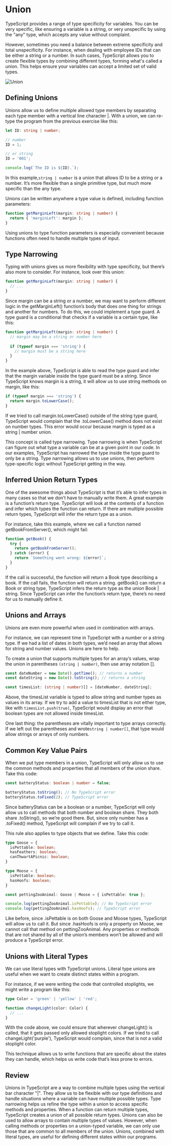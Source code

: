 # Union

TypeScript provides a range of type specificity for variables. You can be very specific, like ensuring a variable is a string, or very unspecific by using the "any" type, which accepts any value without complaint.

However, sometimes you need a balance between extreme specificity and total unspecificity. For instance, when dealing with employee IDs that can be either a string or a number. In such cases, TypeScript allows you to create flexible types by combining different types, forming what's called a union. This helps ensure your variables can accept a limited set of valid types.

![Union](./union_diagram%20(1).svg)

## Defining Unions

Unions allow us to define multiple allowed type members by separating each type member with a vertical line character |. With a union, we can re-type the program from the previous exercise like this:

```ts
let ID: string | number;

// number
ID = 1;

// or string
ID = '001';

console.log(`The ID is ${ID}.`);
```

In this example,`string | number` is a union that allows ID to be a string or a number. It’s more flexible than a single primitive type, but much more specific than the any type.

Unions can be written anywhere a type value is defined, including function parameters:

```ts
function getMarginLeft(margin: string | number) {
  return { 'marginLeft': margin };
}
```

Using unions to type function parameters is especially convenient because functions often need to handle multiple types of input.

## Type Narrowing

Typing with unions gives us more flexibility with type specificity, but there’s also more to consider. For instance, look over this union:

```ts
function getMarginLeft(margin: string | number) {
  // ...
}
```

Since margin can be a string or a number, we may want to perform different logic in the getMarginLeft() function’s body that does one thing for strings and another for numbers. To do this, we could implement a type guard. A type guard is a conditional that checks if a variable is a certain type, like this:

```ts
function getMarginLeft(margin: string | number) {
  // margin may be a string or number here
  
  if (typeof margin === 'string') {
    // margin must be a string here
  }
}
```

In the example above, TypeScript is able to read the type guard and infer that the margin variable inside the type guard must be a string. Since TypeScript knows margin is a string, it will allow us to use string methods on margin, like this:

```ts
if (typeof margin === 'string') {
  return margin.toLowerCase();
}
```

If we tried to call margin.toLowerCase() outside of the string type guard, TypeScript would complain that the .toLowerCase() method does not exist on number types. This error would occur because margin is typed as a string | number union.

This concept is called type narrowing. Type narrowing is when TypeScript can figure out what type a variable can be at a given point in our code. In our examples, TypeScript has narrowed the type inside the type guard to only be a string. Type narrowing allows us to use unions, then perform type-specific logic without TypeScript getting in the way.

## Inferred Union Return Types

One of the awesome things about TypeScript is that it’s able to infer types in many cases so that we don’t have to manually write them. A great example is a function’s return type. TypeScript will look at the contents of a function and infer which types the function can return. If there are multiple possible return types, TypeScript will infer the return type as a union.

For instance, take this example, where we call a function named getBookFromServer(), which might fail:

```ts
function getBook() {
  try {
    return getBookFromServer();
  } catch (error) {
    return `Something went wrong: ${error}`;
  }
}
```

If the call is successful, the function will return a Book type describing a book. If the call fails, the function will return a string. getBook() can return a Book or string type, TypeScript infers the return type as the union Book | string. Since TypeScript can infer the function’s return type, there’s no need for us to manually define it.

## Unions and Arrays

Unions are even more powerful when used in combination with arrays.

For instance, we can represent time in TypeScript with a number or a string type. If we had a list of dates in both types, we’d need an array that allows for string and number values. Unions are here to help.

To create a union that supports multiple types for an array’s values, wrap the union in parentheses `(string | number)`, then use array notation [].

```ts
const dateNumber = new Date().getTime(); // returns a number
const dateString = new Date().toString(); // returns a string

const timesList: (string | number)[] = [dateNumber, dateString];
```

Above, the timesList variable is typed to allow string and number types as values in its array. If we try to add a value to timesList that is not either type, like with `timesList.push(true)`, TypeScript would display an error that boolean types are not allowed inside timesList.

One last thing: the parentheses are vitally important to type arrays correctly. If we left out the parentheses and wrote`string | number[]`, that type would allow strings or arrays of only numbers.

## Common Key Value Pairs

When we put type members in a union, TypeScript will only allow us to use the common methods and properties that all members of the union share. Take this code:

```ts
const batteryStatus: boolean | number = false;

batteryStatus.toString(); // No TypeScript error
batteryStatus.toFixed(2); // TypeScript error
```

Since batteryStatus can be a boolean or a number, TypeScript will only allow us to call methods that both number and boolean share. They both share .toString(), so we’re good there. But, since only number has a .toFixed() method, TypeScript will complain if we try to call it.

This rule also applies to type objects that we define. Take this code:

```ts
type Goose = {
  isPettable: boolean;
  hasFeathers: boolean;
  canThwartAPicnic: boolean;
}

type Moose = {
  isPettable: boolean;
  hasHoofs: boolean;
}

const pettingZooAnimal: Goose | Moose = { isPettable: true };

console.log(pettingZooAnimal.isPettable); // No TypeScript error
console.log(pettingZooAnimal.hasHoofs); // TypeScript error
```

Like before, since .isPettable is on both Goose and Moose types, TypeScript will allow us to call it. But since .hasHoofs is only a property on Moose, we cannot call that method on pettingZooAnimal. Any properties or methods that are not shared by all of the union’s members won’t be allowed and will produce a TypeScript error.

## Unions with Literal Types

We can use literal types with TypeScript unions. Literal type unions are useful when we want to create distinct states within a program.

For instance, if we were writing the code that controlled stoplights, we might write a program like this:

```ts
type Color = 'green' | 'yellow' | 'red';

function changeLight(color: Color) {
  // ...
}
```

With the code above, we could ensure that wherever changeLight() is called, that it gets passed only allowed stoplight colors. If we tried to call changeLight('purple'), TypeScript would complain, since that is not a valid stoplight color.

This technique allows us to write functions that are specific about the states they can handle, which helps us write code that’s less prone to errors.

## Review

Unions in TypeScript are a way to combine multiple types using the vertical bar character "|". They allow us to be flexible with our type definitions and handle situations where a variable can have multiple possible types. Type narrowing helps us refine the type within a union to access specific methods and properties. When a function can return multiple types, TypeScript creates a union of all possible return types. Unions can also be used to allow arrays to contain multiple types of values. However, when calling methods or properties on a union-typed variable, we can only use those that are common to all members of the union. Unions, combined with literal types, are useful for defining different states within our programs.
